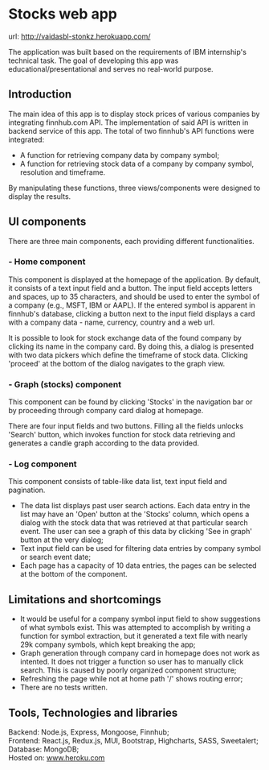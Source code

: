 # Stocks web app

url: http://vaidasbl-stonkz.herokuapp.com/

The application was built based on the requirements of IBM internship's technical task. The goal of developing this app was educational/presentational and serves no real-world purpose.

## Introduction
The main idea of this app is to display stock prices of various companies by integrating finnhub.com API. The implementation of said API is written in backend service of this app. The total of two finnhub's API functions were integrated: 

 - A function for retrieving company data by company symbol;
 - A function for retrieving stock data of a company by company symbol, resolution and timeframe.

By manipulating these functions, three views/components were designed to display the results.

## UI components

There are three main components, each providing different functionalities.

### - Home component

This component is displayed at the homepage of the application. By default, it consists of a text input field and a button. The input field accepts letters and spaces, up to 35 characters, and should be used to enter the symbol of a company (e.g., MSFT, IBM or AAPL). If the entered symbol is apparent in finnhub's database, clicking a button next to the input field displays a card with a company data - name, currency, country and a web url. 

It is possible to look for stock exchange data of the found company by clicking its name in the company card. By doing this, a dialog is presented with two data pickers which define the timeframe of stock data. Clicking 'proceed' at the bottom of the dialog navigates to the graph view.

### - Graph (stocks) component

This component can be found by clicking 'Stocks' in the navigation bar or by proceeding through company card dialog at homepage.

There are four input fields and two buttons. Filling all the fields unlocks 'Search' button, which invokes function for stock data retrieving and generates a candle graph according to the data provided.

### - Log component

This component consists of table-like data list, text input field and pagination.

 - The data list displays past user search actions. Each data entry in the list may have an 'Open' button at the 'Stocks' column, which opens a dialog with the stock data that was retrieved at that particular search event. The user can see a graph of this data by clicking 'See in graph' button at the very dialog;
 - Text input field can be used for filtering data entries by company symbol or search event date;
 - Each page has a capacity of 10 data entries, the pages can be selected at the bottom of the component.

## Limitations and shortcomings

- It would be useful for a company symbol input field to show suggestions of what symbols exist. This was attempted to accomplish by writing a function for symbol extraction, but it generated a text file with nearly 29k company symbols, which kept breaking the app;
- Graph generation through company card in homepage does not work as intented. It does not trigger a function so user has to manually click search. This is caused by poorly organized component structure;
- Refreshing the page while not at home path '/' shows routing error;
- There are no tests written.

## Tools, Technologies and libraries

Backend: Node.js, Express, Mongoose, Finnhub;  
Frontend: React.js, Redux.js, MUI, Bootstrap, Highcharts, SASS, Sweetalert;  
Database: MongoDB;  
Hosted on: www.heroku.com  
